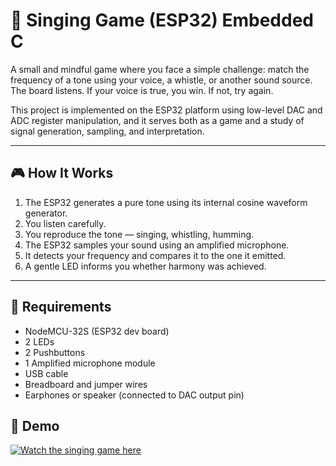 # 🌿 Singing Game (ESP32) Embedded C

A small and mindful game where you face a simple challenge: match the frequency of a tone using your voice, a whistle, or another sound source. The board listens. If your voice is true, you win. If not, try again.

This project is implemented on the ESP32 platform using low-level DAC and ADC register manipulation, and it serves both as a game and a study of signal generation, sampling, and interpretation.

---

## 🎮 How It Works

1. The ESP32 generates a pure tone using its internal cosine waveform generator.
2. You listen carefully.
3. You reproduce the tone — singing, whistling, humming.
4. The ESP32 samples your sound using an amplified microphone.
5. It detects your frequency and compares it to the one it emitted.
6. A gentle LED informs you whether harmony was achieved.

---

## 🔧 Requirements

- NodeMCU-32S (ESP32 dev board)
- 2 LEDs
- 2 Pushbuttons
- 1 Amplified microphone module
- USB cable
- Breadboard and jumper wires
- Earphones or speaker (connected to DAC output pin)

## 🎥 Demo

[![Watch the singing game here](https://img.youtube.com/vi/Q-3gZDLPwIs/hqdefault.jpg)](https://youtu.be/Q-3gZDLPwIs)

